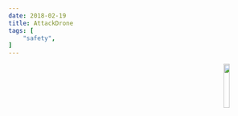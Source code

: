 ```yaml
---
date: 2018-02-19
title: AttackDrone
tags: [
    "safety",
]
---
```

<img align="right" src="https://i.imgur.com/p8jenZt.png" style="width: 15%;">

